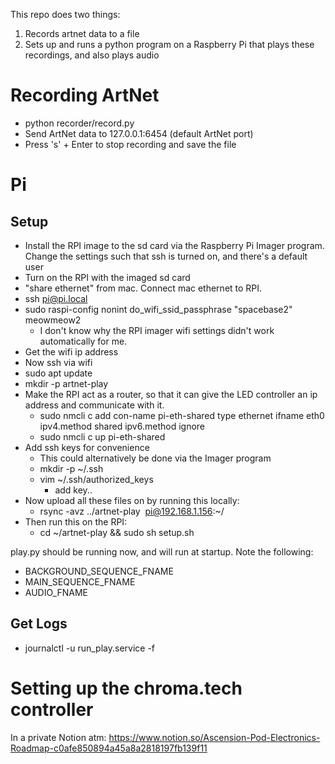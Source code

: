 This repo does two things:

1. Records artnet data to a file
2. Sets up and runs a python program on a Raspberry Pi that plays these recordings, and also plays audio

# Recording ArtNet

- python recorder/record.py
- Send ArtNet data to 127.0.0.1:6454 (default ArtNet port)
- Press 's' + Enter to stop recording and save the file

# Pi

## Setup

- Install the RPI image to the sd card via the Raspberry Pi Imager program. Change the settings such that ssh is turned on, and there's a default user
- Turn on the RPI with the imaged sd card
- "share ethernet" from mac. Connect mac ethernet to RPI.
- ssh pi@pi.local
- sudo raspi-config nonint do_wifi_ssid_passphrase "spacebase2" meowmeow2
  - I don't know why the RPI imager wifi settings didn't work automatically for me.
- Get the wifi ip address
- Now ssh via wifi
- sudo apt update
- mkdir -p artnet-play
- Make the RPI act as a router, so that it can give the LED controller an ip address and communicate with it.
  - sudo nmcli c add con-name pi-eth-shared type ethernet ifname eth0 ipv4.method shared ipv6.method ignore
  - sudo nmcli c up pi-eth-shared
- Add ssh keys for convenience
  - This could alternatively be done via the Imager program
  - mkdir -p ~/.ssh
  - vim ~/.ssh/authorized_keys
    - add key..
- Now upload all these files on by running this locally:
  - rsync -avz ../artnet-play  pi@192.168.1.156:~/
- Then run this on the RPI:
  - cd ~/artnet-play && sudo sh setup.sh

play.py should be running now, and will run at startup. Note the following:

- BACKGROUND_SEQUENCE_FNAME
- MAIN_SEQUENCE_FNAME
- AUDIO_FNAME

## Get Logs

- journalctl -u run_play.service -f

# Setting up the chroma.tech controller

In a private Notion atm: https://www.notion.so/Ascension-Pod-Electronics-Roadmap-c0afe850894a45a8a2818197fb139f11
